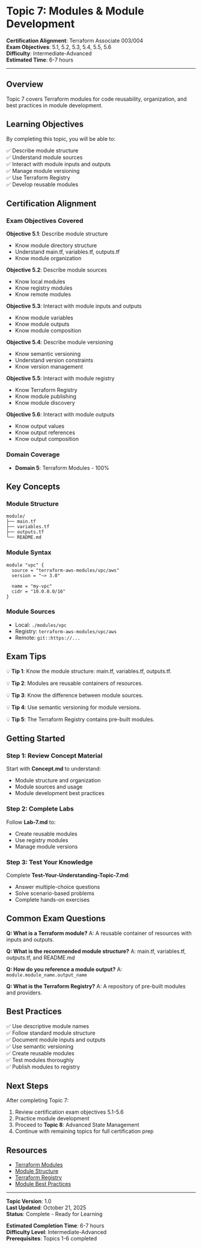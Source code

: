 # Topic 7: Modules & Module Development

**Certification Alignment**: Terraform Associate 003/004  
**Exam Objectives**: 5.1, 5.2, 5.3, 5.4, 5.5, 5.6  
**Difficulty**: Intermediate-Advanced  
**Estimated Time**: 6-7 hours

---

## Overview

Topic 7 covers Terraform modules for code reusability, organization, and best practices in module development.

## Learning Objectives

By completing this topic, you will be able to:

✅ Describe module structure  
✅ Understand module sources  
✅ Interact with module inputs and outputs  
✅ Manage module versioning  
✅ Use Terraform Registry  
✅ Develop reusable modules  

## Certification Alignment

### Exam Objectives Covered

**Objective 5.1**: Describe module structure
- Know module directory structure
- Understand main.tf, variables.tf, outputs.tf
- Know module organization

**Objective 5.2**: Describe module sources
- Know local modules
- Know registry modules
- Know remote modules

**Objective 5.3**: Interact with module inputs and outputs
- Know module variables
- Know module outputs
- Know module composition

**Objective 5.4**: Describe module versioning
- Know semantic versioning
- Understand version constraints
- Know version management

**Objective 5.5**: Interact with module registry
- Know Terraform Registry
- Know module publishing
- Know module discovery

**Objective 5.6**: Interact with module outputs
- Know output values
- Know output references
- Know output composition

### Domain Coverage

- **Domain 5**: Terraform Modules - 100%

## Key Concepts

### Module Structure
```
module/
├── main.tf
├── variables.tf
├── outputs.tf
└── README.md
```

### Module Syntax
```hcl
module "vpc" {
  source = "terraform-aws-modules/vpc/aws"
  version = "~> 3.0"
  
  name = "my-vpc"
  cidr = "10.0.0.0/16"
}
```

### Module Sources
- Local: `./modules/vpc`
- Registry: `terraform-aws-modules/vpc/aws`
- Remote: `git::https://...`

## Exam Tips

💡 **Tip 1**: Know the module structure: main.tf, variables.tf, outputs.tf.

💡 **Tip 2**: Modules are reusable containers of resources.

💡 **Tip 3**: Know the difference between module sources.

💡 **Tip 4**: Use semantic versioning for module versions.

💡 **Tip 5**: The Terraform Registry contains pre-built modules.

## Getting Started

### Step 1: Review Concept Material
Start with **Concept.md** to understand:
- Module structure and organization
- Module sources and usage
- Module development best practices

### Step 2: Complete Labs
Follow **Lab-7.md** to:
- Create reusable modules
- Use registry modules
- Manage module versions

### Step 3: Test Your Knowledge
Complete **Test-Your-Understanding-Topic-7.md**:
- Answer multiple-choice questions
- Solve scenario-based problems
- Complete hands-on exercises

## Common Exam Questions

**Q: What is a Terraform module?**
A: A reusable container of resources with inputs and outputs.

**Q: What is the recommended module structure?**
A: main.tf, variables.tf, outputs.tf, and README.md

**Q: How do you reference a module output?**
A: `module.module_name.output_name`

**Q: What is the Terraform Registry?**
A: A repository of pre-built modules and providers.

## Best Practices

✅ Use descriptive module names  
✅ Follow standard module structure  
✅ Document module inputs and outputs  
✅ Use semantic versioning  
✅ Create reusable modules  
✅ Test modules thoroughly  
✅ Publish modules to registry  

## Next Steps

After completing Topic 7:
1. Review certification exam objectives 5.1-5.6
2. Practice module development
3. Proceed to **Topic 8**: Advanced State Management
4. Continue with remaining topics for full certification prep

## Resources

- [Terraform Modules](https://www.terraform.io/docs/language/modules)
- [Module Structure](https://www.terraform.io/docs/language/modules/develop)
- [Terraform Registry](https://registry.terraform.io/)
- [Module Best Practices](https://www.terraform.io/docs/language/modules/develop/best-practices)

---

**Topic Version**: 1.0  
**Last Updated**: October 21, 2025  
**Status**: Complete - Ready for Learning

**Estimated Completion Time**: 6-7 hours  
**Difficulty Level**: Intermediate-Advanced  
**Prerequisites**: Topics 1-6 completed

